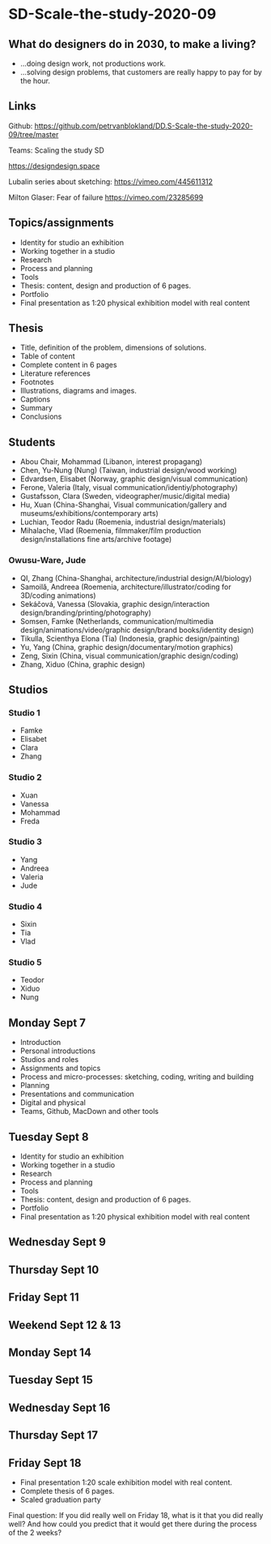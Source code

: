# SD-Scale-the-study-2020-09

## What do designers do in 2030, to make a living?

* ...doing design work, not productions work.
* ...solving design problems, that customers are really happy to pay for by the hour.

## Links

Github: https://github.com/petrvanblokland/DD.S-Scale-the-study-2020-09/tree/master

Teams: Scaling the study SD

https://designdesign.space

Lubalin series about sketching: https://vimeo.com/445611312

Milton Glaser: Fear of failure https://vimeo.com/23285699

## Topics/assignments

* Identity for studio an exhibition
* Working together in a studio
* Research
* Process and planning
* Tools
* Thesis: content, design and production of 6 pages.
* Portfolio
* Final presentation as 1:20 physical exhibition model with real content

## Thesis

* Title, definition of the problem, dimensions of solutions.
* Table of content
* Complete content in 6 pages
* Literature references
* Footnotes
* Illustrations, diagrams and images.
* Captions
* Summary
* Conclusions

## Students

* Abou Chair, Mohammad (Libanon, interest propagang)
* Chen, Yu-Nung (Nung) (Taiwan, industrial design/wood working)
* Edvardsen, Elisabet (Norway, graphic design/visual communication)
* Ferone, Valeria (Italy, visual communication/identiy/photography)
* Gustafsson, Clara (Sweden, videographer/music/digital media)
* Hu, Xuan (China-Shanghai, Visual communication/gallery and museums/exhibitions/contemporary arts)
* Luchian, Teodor Radu (Roemenia, industrial design/materials)
* Mihalache, Vlad (Roemenia, filmmaker/film production design/installations fine arts/archive footage)

### Owusu-Ware, Jude  

* QI, Zhang (China-Shanghai, architecture/industrial design/AI/biology)
* Samoilă, Andreea (Roemenia, architecture/illustrator/coding for 3D/coding animations)
* Sekáčová, Vanessa (Slovakia, graphic design/interaction design/branding/printing/photography)
* Somsen, Famke (Netherlands, communication/multimedia design/animations/video/graphic design/brand books/identity design)
* Tikulla, Scienthya Elona (Tia) (Indonesia, graphic design/painting)
* Yu, Yang (China, graphic design/documentary/motion graphics)
* Zeng, Sixin (China, visual communication/graphic design/coding)
* Zhang, Xiduo (China, graphic design)

## Studios

### Studio 1

* Famke
* Elisabet
* Clara
* Zhang

### Studio 2

* Xuan
* Vanessa
* Mohammad
* Freda

### Studio 3

* Yang
* Andreea
* Valeria
* Jude

### Studio 4

* Sixin
* Tia
* Vlad

### Studio 5

* Teodor
* Xiduo
* Nung

## Monday Sept 7

* Introduction
* Personal introductions
* Studios and roles
* Assignments and topics
* Process and micro-processes: sketching, coding, writing and building
* Planning
* Presentations and communication
* Digital and physical
* Teams, Github, MacDown and other tools

## Tuesday Sept 8

* Identity for studio an exhibition
* Working together in a studio
* Research
* Process and planning
* Tools
* Thesis: content, design and production of 6 pages.
* Portfolio
* Final presentation as 1:20 physical exhibition model with real content

## Wednesday Sept 9

## Thursday Sept 10

## Friday Sept 11

## Weekend Sept 12 & 13

## Monday Sept 14

## Tuesday Sept 15

## Wednesday Sept 16

## Thursday Sept 17

## Friday Sept 18

* Final presentation 1:20 scale exhibition model with real content.
* Complete thesis of 6 pages.
* Scaled graduation party

Final question: If you did really well on Friday 18, what is it that you did really well? And how could you predict that it would get there during the process of the 2 weeks?
